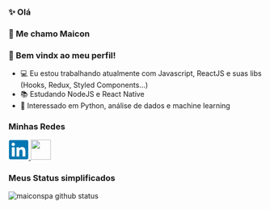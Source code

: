 <h3> ✨ Olá </h3>
<h3> 👋 Me chamo Maicon </h3>
<h3> 🎉 Bem vindx ao meu perfil! </h3>

- 💻 Eu estou trabalhando atualmente com Javascript, ReactJS e suas libs (Hooks, Redux, Styled Components...)
- 📚 Estudando NodeJS e React Native
- 🤔 Interessado em Python, análise de dados e machine learning

<h3> Minhas Redes </h3>
<div>
  <a href="https://www.linkedin.com/in/maiconspa/" target="_blank">
    <img src="https://github.com/devicons/devicon/blob/master/icons/linkedin/linkedin-original.svg" width="40" height="40"/>
  </a>
  
  <a href="mailto:maiconsouzapa@gmail.com">
    <img src="https://github.com/google/material-design-icons/blob/master/android/communication/email/materialiconsround/black/res/drawable-hdpi/round_email_black_48.png" width="40" height="40"/>
  </a>
</div>
  
<h3> Meus Status simplificados </h3>
<img src="https://github-readme-stats.vercel.app/api?username=maiconspa&show_icons=true" alt="maiconspa github status" />
